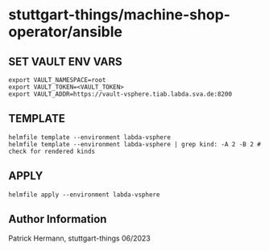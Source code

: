 # stuttgart-things/machine-shop-operator/ansible

## SET VAULT ENV VARS
```
export VAULT_NAMESPACE=root
export VAULT_TOKEN=<VAULT_TOKEN>
export VAULT_ADDR=https://vault-vsphere.tiab.labda.sva.de:8200
```

## TEMPLATE
```
helmfile template --environment labda-vsphere
helmfile template --environment labda-vsphere | grep kind: -A 2 -B 2 # check for rendered kinds
```

## APPLY
```
helmfile apply --environment labda-vsphere
```

Author Information
------------------
Patrick Hermann, stuttgart-things 06/2023